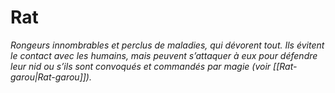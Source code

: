 # Rat
 
*Rongeurs innombrables et perclus de maladies, qui dévorent tout. Ils évitent le contact avec les humains, mais peuvent s’attaquer à eux pour défendre leur nid ou s’ils sont convoqués et commandés par magie (voir [[Rat-garou|Rat-garou]]).*